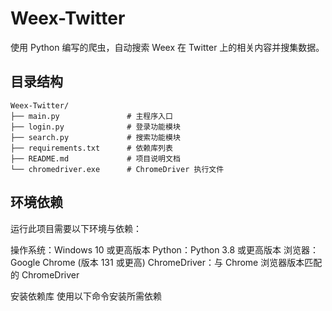 # Weex-Twitter

使用 Python 编写的爬虫，自动搜索 Weex 在 Twitter 上的相关内容并搜集数据。

## 目录结构

```plaintext
Weex-Twitter/
├── main.py               # 主程序入口
├── login.py              # 登录功能模块
├── search.py             # 搜索功能模块
├── requirements.txt      # 依赖库列表
├── README.md             # 项目说明文档
└── chromedriver.exe      # ChromeDriver 执行文件
```

## 环境依赖
运行此项目需要以下环境与依赖：

操作系统：Windows 10 或更高版本
Python：Python 3.8 或更高版本
浏览器：Google Chrome (版本 131 或更高)
ChromeDriver：与 Chrome 浏览器版本匹配的 ChromeDriver

安装依赖库
使用以下命令安装所需依赖
